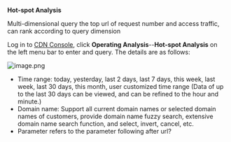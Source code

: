 **Hot-spot Analysis**

Multi-dimensional query the top url of request number and access traffic, can rank according to query dimension

Log in to [CDN Console](https://cdn-console.jdcloud.com/analysis), click **Operating Analysis**--**Hot-spot Analysis** on the left menu bar to enter and query. The details are as follows:

![image.png](https://img1.jcloudcs.com/cms/8074f3d5-1baa-4356-8011-4cb8308ad64820180119144059.png)

-  Time range: today, yesterday, last 2 days, last 7 days, this week, last week, last 30 days, this month, user customized time range (Data of up to the last 30 days can be viewed, and can be refined to the hour and minute.)
-  Domain name: Support all current domain names or selected domain names of customers, provide domain name fuzzy search, extensive domain name search function, and select, invert, cancel, etc.
- Parameter refers to the parameter following after url?